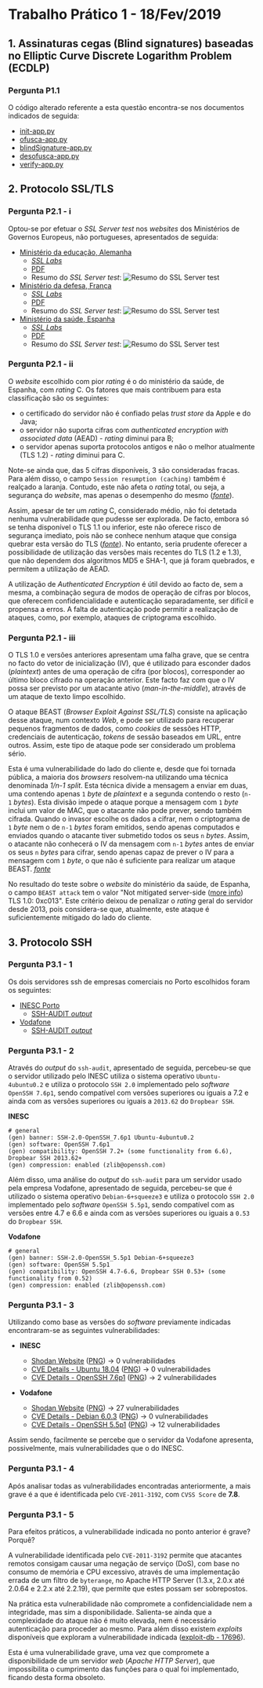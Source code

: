 # Trabalho Prático 1 - 18/Fev/2019

## 1. Assinaturas cegas (Blind signatures) baseadas no Elliptic Curve Discrete Logarithm Problem (ECDLP)

### Pergunta P1.1

O código alterado referente a esta questão encontra-se nos documentos indicados de seguida:

* [init-app.py](./BlindSignature/init-app.py)
* [ofusca-app.py](./BlindSignature/ofusca-app.py)
* [blindSignature-app.py](./BlindSignature/blindSignature-app.py)
* [desofusca-app.py](./BlindSignature/desofusca-app.py)
* [verify-app.py](./BlindSignature/verify-app.py)


## 2. Protocolo SSL/TLS

### Pergunta P2.1 - i

Optou-se por efetuar o *SSL Server test* nos *websites* dos Ministérios de Governos Europeus, não portugueses, apresentados de seguida:

* [Ministério da educação, Alemanha](https://www.bmbf.de/en/index.html)
    * [*SSL Labs*](https://www.ssllabs.com/ssltest/analyze.html?d=www.bmbf.de)
    * [PDF](./Images/P2_Alemanha_educacao.pdf)
    * Resumo do *SSL Server test*: ![Resumo do SSL Server test](./Images/P2_Alemanha_educacao_resumo.png "Resumo do SSL Server test")
* [Ministério da defesa, França](https://www.defense.gouv.fr/english/portail-defense)
    * [*SSL Labs*](https://www.ssllabs.com/ssltest/analyze.html?d=www.defense.gouv.fr)
    * [PDF](./Images/P2_Franca_defesa.pdf)
    * Resumo do *SSL Server test*: ![Resumo do SSL Server test](./Images/P2_Franca_defesa_resumo.png "Resumo do SSL Server test")
* [Ministério da saúde, Espanha](https://www.mscbs.gob.es/)
    * [*SSL Labs*](https://www.ssllabs.com/ssltest/analyze.html?d=www.mscbs.gob.es)
    * [PDF](./Images/P2_Espanha_saude.pdf)
    * Resumo do *SSL Server test*: ![Resumo do SSL Server test](./Images/P2_Espanha_saude_resumo.png "Resumo do SSL Server test")


### Pergunta P2.1 - ii

O *website* escolhido com pior *rating* é o do ministério da saúde, de Espanha, com *rating* C. Os fatores que mais contribuem para esta classificação são os seguintes:

* o certificado do servidor não é confiado pelas *trust store* da Apple e do Java;
* o servidor não suporta cifras com *authenticated encryption with associated data* (AEAD) - *rating* diminui para B;
* o servidor apenas suporta protocolos antigos e não o melhor atualmente (TLS 1.2) - *rating* diminui para C.

Note-se ainda que, das 5 cifras disponíveis, 3 são consideradas fracas. Para além disso, o campo `Session resumption (caching)` também é realçado a laranja. Contudo, este não afeta o *rating* total, ou seja, a segurança do *website*, mas apenas o desempenho do mesmo ([*fonte*](https://github.com/ssllabs/ssllabs-scan/issues/464)).

Assim, apesar de ter um *rating* C, considerado médio, não foi detetada nenhuma vulnerabilidade que pudesse ser explorada. De facto, embora só se tenha disponível o TLS 1.1 ou inferior, este não oferece risco de segurança imediato, pois não se conhece nenhum ataque que consiga quebrar esta versão do TLS ([*fonte*](https://security.stackexchange.com/questions/57878/what-are-the-main-vulnerabilities-of-tls-v1-1)). No entanto, seria prudente oferecer a possibilidade de utilização das versões mais recentes do TLS (1.2 e 1.3), que não dependem dos algoritmos MD5 e SHA-1, que já foram quebrados, e permitem a utilização de AEAD.

A utilização de *Authenticated Encryption* é útil devido ao facto de, sem a mesma, a combinação segura de modos de operação de cifras por blocos, que oferecem confidencialidade e autenticação separadamente, ser difícil e propensa a erros. A falta de autenticação pode permitir a realização de ataques, como, por exemplo, ataques de criptograma escolhido.

### Pergunta P2.1 - iii

O TLS 1.0 e versões anteriores apresentam uma falha grave, que se centra no facto do vetor de inicialização (IV), que é utilizado para esconder dados (*plaintext*) antes de uma operação de cifra (por blocos), corresponder ao último bloco cifrado na operação anterior. Este facto faz com que o IV possa ser previsto por um atacante ativo (*man-in-the-middle*), através de um ataque de texto limpo escolhido.

O ataque BEAST (*Browser Exploit Against SSL/TLS*) consiste na aplicação desse ataque, num contexto *Web*, e pode ser utilizado para recuperar pequenos fragmentos de dados, como *cookies* de sessões HTTP, credenciais de autenticação, *tokens* de sessão baseados em URL, entre outros. Assim, este tipo de ataque pode ser considerado um problema sério.

Esta é uma vulnerabilidade do lado do cliente e, desde que foi tornada pública, a maioria dos *browsers* resolvem-na utilizando uma técnica denominada *1/n-1 split*. Esta técnica divide a mensagem a enviar em duas, uma contendo apenas `1` *byte* de *plaintext* e a segunda contendo o resto (`n-1` *bytes*). Esta divisão impede o ataque porque a mensagem com `1` *byte* inclui um valor de MAC, que o atacante não pode prever, sendo também cifrada. Quando o invasor escolhe os dados a cifrar, nem o criptograma de `1` *byte* nem o de `n-1` *bytes* foram emitidos, sendo apenas computados e enviados quando o atacante tiver submetido todos os seus `n` *bytes*. Assim, o atacante não conhecerá o IV da mensagem com `n-1` *bytes* antes de enviar os seus `n` *bytes* para cifrar, sendo apenas capaz de prever o IV para a mensagem com `1` *byte*, o que não é suficiente para realizar um ataque BEAST. [*fonte*](https://security.stackexchange.com/questions/63215/why-does-firefox-split-https-request)

No resultado do teste sobre o *website* do ministério da saúde, de Espanha, o campo `BEAST attack` tem o valor "Not mitigated server-side ([more info](https://blog.qualys.com/ssllabs/2013/09/10/is-beast-still-a-threat?_ga=2.218543837.515050180.1550781954-879067696.1550781954))   TLS 1.0: 0xc013". Este critério deixou de penalizar o *rating* geral do servidor desde 2013, pois considera-se que, atualmente, este ataque é suficientemente mitigado do lado do cliente.


## 3. Protocolo SSH

### Pergunta P3.1 - 1

Os dois servidores ssh de empresas comerciais no Porto escolhidos foram os seguintes:

- [INESC Porto](https://www.shodan.io/host/194.117.28.57)
	- [SSH-AUDIT *output*](./inesctec.txt)
- [Vodafone](https://www.shodan.io/host/213.30.17.108)
	- [SSH-AUDIT *output*](./vodafone.txt)


### Pergunta P3.1 - 2

Através do *output* do `ssh-audit`, apresentado de seguida, percebeu-se que o servidor utilizado pelo INESC utiliza o sistema operativo `Ubuntu-4ubuntu0.2` e utiliza o protocolo `SSH 2.0` implementado pelo *software* `OpenSSH 7.6p1`, sendo compatível com versões superiores ou iguais a 7.2 e ainda com as versões superiores ou iguais a `2013.62` do `Dropbear SSH`.

**INESC**
```
# general
(gen) banner: SSH-2.0-OpenSSH_7.6p1 Ubuntu-4ubuntu0.2
(gen) software: OpenSSH 7.6p1
(gen) compatibility: OpenSSH 7.2+ (some functionality from 6.6), Dropbear SSH 2013.62+
(gen) compression: enabled (zlib@openssh.com)
```

Além disso, uma análise do *output* do `ssh-audit` para um servidor usado pela empresa Vodafone, apresentado de seguida, percebeu-se que é utilizado o sistema operativo `Debian-6+squeeze3` e utiliza o protocolo `SSH 2.0` implementado pelo *software* `OpenSSH 5.5p1`, sendo compatível com as versões entre 4.7 e 6.6 e ainda com as versões superiores ou iguais a `0.53` do `Dropbear SSH`.

**Vodafone**
```
# general
(gen) banner: SSH-2.0-OpenSSH_5.5p1 Debian-6+squeeze3
(gen) software: OpenSSH 5.5p1
(gen) compatibility: OpenSSH 4.7-6.6, Dropbear SSH 0.53+ (some functionality from 0.52)
(gen) compression: enabled (zlib@openssh.com)
```

### Pergunta P3.1 - 3

Utilizando como base as versões do *software* previamente indicadas encontraram-se as seguintes vulnerabilidades:

- **INESC**
	- [Shodan Website](https://www.shodan.io/host/194.117.28.57) ([PNG](./Images/P3_INESC.png)) -> 0 vulnerabilidades
	- [CVE Details - Ubuntu 18.04](https://www.cvedetails.com/version-search.php?vendor=Ubuntu&product=Ubuntu&version=) ([PNG](./Images/P3_ubuntu1804.png)) -> 0 vulnerabilidades
	- [CVE Details - OpenSSH 7.6p1](https://www.cvedetails.com/vulnerability-list/vendor_id-97/product_id-585/version_id-259116/) ([PNG](./Images/P3_openssh76p1.png)) -> 2 vulnerabilidades

- **Vodafone**
	- [Shodan Website](https://www.shodan.io/host/213.30.17.108) ([PNG](./Images/P3_Vodafane.png)) -> 27 vulnerabilidades
	- [CVE Details - Debian 6.0.3](https://www.cvedetails.com/version-search.php?vendor=Debian&product=Debian+Linux&version=6.0.3) ([PNG](./Images/P3_debian603.png)) -> 0 vulnerabilidades
	- [CVE Details - OpenSSH 5.5p1](https://www.cvedetails.com/vulnerability-list/vendor_id-97/product_id-585/version_id-121221/Openbsd-Openssh-5.5.html) ([PNG](./Images/P3_openssh55.png)) -> 12 vulnerabilidades

Assim sendo, facilmente se percebe que o servidor da Vodafone apresenta, possivelmente, mais vulnerabilidades que o do INESC.

### Pergunta P3.1 - 4

Após analisar todas as vulnerabilidades encontradas anteriormente, a mais grave é a que é identificada pelo `CVE-2011-3192`, com `CVSS Score` de **7.8**.

### Pergunta P3.1 - 5

Para efeitos práticos, a vulnerabilidade indicada no ponto anterior é grave? Porquê?

A vulnerabilidade identificada pelo `CVE-2011-3192` permite que atacantes remotos consigam causar uma negação de serviço (DoS), com base no consumo de memória e CPU excessivo, através de uma implementação errada de um filtro de `byterange`, no Apache HTTP Server (1.3.x, 2.0.x até 2.0.64 e 2.2.x até 2.2.19), que permite que estes possam ser sobrepostos.

Na prática esta vulnerabilidade não compromete a confidencialidade nem a integridade, mas sim a disponibilidade. Salienta-se ainda que a complexidade do ataque não é muito elevada, nem é necessário autenticação para proceder ao mesmo. Para além disso existem *exploits* disponíveis que exploram a vulnerabilidade indicada ([exploit-db - 17696](https://www.exploit-db.com/exploits/17696)).

Esta é uma vulnerabilidade grave, uma vez que compromete a disponibilidade de um servidor *web* (*Apache HTTP Server*), que impossibilita o cumprimento das funções para o qual foi implementado, ficando desta forma obsoleto.
